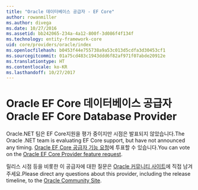 ```yaml
---
title: "Oracle 데이터베이스 공급자 - EF Core"
author: rowanmiller
ms.author: divega
ms.date: 10/27/2016
ms.assetid: bb242065-234a-4a12-800f-3d086f4f134f
ms.technology: entity-framework-core
uid: core/providers/oracle/index
ms.openlocfilehash: b0453f44e755738a9a53c013d5cdfa3d30453cf1
ms.sourcegitcommit: 01a75cd483c1943ddd6f82af971f07abde20912e
ms.translationtype: HT
ms.contentlocale: ko-KR
ms.lasthandoff: 10/27/2017
---
```

# <a name="oracle-ef-core-database-provider"></a><span data-ttu-id="286c0-102">Oracle EF Core 데이터베이스 공급자</span><span class="sxs-lookup"><span data-stu-id="286c0-102">Oracle EF Core Database Provider</span></span>

<span data-ttu-id="286c0-103">Oracle.NET 팀은 EF Core지원을 평가 중이지만 시점은 발표되지 않았습니다.</span><span class="sxs-lookup"><span data-stu-id="286c0-103">The Oracle .NET team is evaluating EF Core support, but have not announced any timing.</span></span> <span data-ttu-id="286c0-104">[Oracle EF Core 공급자 기능 요청](https://apex.oracle.com/pls/apex/f?p=18357:39:105422858407495::NO::P39_ID:28241)에 투표할 수 있습니다.</span><span class="sxs-lookup"><span data-stu-id="286c0-104">You can vote on the [Oracle EF Core Provider feature request](https://apex.oracle.com/pls/apex/f?p=18357:39:105422858407495::NO::P39_ID:28241).</span></span>

<span data-ttu-id="286c0-105">릴리스 시점 등을 비롯한 이 공급자에 대한 질문은 [Oracle 커뮤니티 사이트](https://community.oracle.com/)에 직접 남겨 주세요.</span><span class="sxs-lookup"><span data-stu-id="286c0-105">Please direct any questions about this provider, including the release timeline, to the [Oracle Community Site](https://community.oracle.com/).</span></span>
